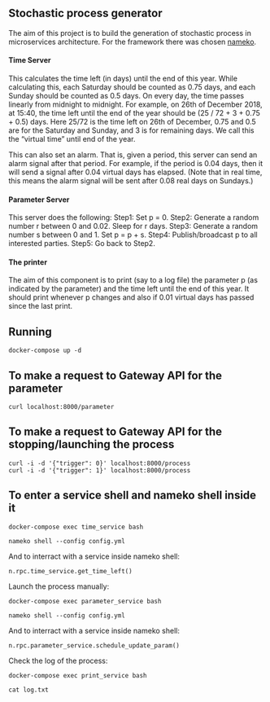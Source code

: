 ## Stochastic process generator

The aim of this project is to build the generation of stochastic process in microservices architecture.
For the framework there was chosen [nameko][nameko].

#### Time Server

This calculates the time left (in days) until the end of this year. 
While calculating this, each Saturday should be counted as 0.75 days, and each Sunday should be counted as 0.5 days. 
On every day, the time passes linearly from midnight to midnight. For example, on 26th of December 2018, at 15:40, 
the time left until the end of the year should be (25 / 72 + 3 + 0.75 + 0.5) days. 
Here 25/72 is the time left on 26th of December, 0.75 and 0.5 are for the Saturday and Sunday, 
and 3 is for remaining days. We call this the “virtual time” until end of the year.

This can also set an alarm. That is, given a period, this server can send an alarm signal after that period. 
For example, if the period is 0.04 days, then it will send a signal after 0.04 virtual days has elapsed. 
(Note that in real time, this means the alarm signal will be sent after 0.08 real days on Sundays.)

#### Parameter Server

This server does the following:
Step1: Set p = 0.
Step2: Generate a random number r between 0 and 0.02. Sleep for r days.
Step3: Generate a random number s between 0 and 1. Set p = p + s.
Step4: Publish/broadcast p to all interested parties.
Step5: Go back to Step2.

#### The printer

The aim of this component is to print (say to a log file) the parameter p (as indicated by the parameter) 
and the time left until the end of this year. It should print whenever p changes and also if 0.01 virtual days 
has passed since the last print.  


## Running

```shell script
docker-compose up -d
```

## To make a request to Gateway API for the parameter

```shell script
curl localhost:8000/parameter
```

## To make a request to Gateway API for the stopping/launching the process

```shell script
curl -i -d '{"trigger": 0}' localhost:8000/process
curl -i -d '{"trigger": 1}' localhost:8000/process
```

## To enter a service shell and nameko shell inside it

```shell script
docker-compose exec time_service bash
```

```shell script
nameko shell --config config.yml
```

And to interract with a service inside nameko shell:

```shell script
n.rpc.time_service.get_time_left()
```

Launch the process manually:

```shell script
docker-compose exec parameter_service bash
```

```shell script
nameko shell --config config.yml
```

And to interract with a service inside nameko shell:

```shell script
n.rpc.parameter_service.schedule_update_param()
```

Check the log of the process:

```shell script
docker-compose exec print_service bash
```

```shell script
cat log.txt
```

[nameko]: https://nameko.readthedocs.io/en/stable/